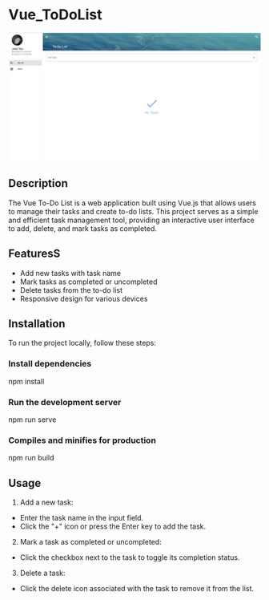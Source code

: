 # Vue_ToDoList
![ScreenShot1](ScreenShot1.jpeg)

## Description
The Vue To-Do List is a web application built using Vue.js that allows users to manage their tasks and create to-do lists. This project serves as a simple and efficient task management tool, providing an interactive user interface to add, delete, and mark tasks as completed.


## FeaturesS
- Add new tasks with task name
- Mark tasks as completed or uncompleted
- Delete tasks from the to-do list
- Responsive design for various devices


## Installation
To run the project locally, follow these steps:

### Install dependencies
npm install

### Run the development server
npm run serve


### Compiles and minifies for production
npm run build


## Usage
1. Add a new task:
- Enter the task name in the input field.
- Click the "+" icon or press the Enter key to add the task.

2. Mark a task as completed or uncompleted:
- Click the checkbox next to the task to toggle its completion status.

3. Delete a task:
- Click the delete icon associated with the task to remove it from the list.

